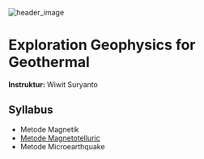 ![header_image](https://wiwit.staff.ugm.ac.id/images/dp-explogeoth.png)

# Exploration Geophysics for Geothermal
**Instruktur:** 
 Wiwit Suryanto
 

## Syllabus
* Metode Magnetik
* [Metode Magnetotelluric](./Metode_MT.ipynb)
* Metode Microearthquake
